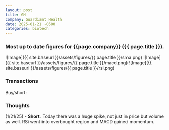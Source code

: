 ```yaml
---
layout: post
title: GH
company: Guardiant Health
date: 2025-01-21 -0500
categories: biotech
---
```


### Most up to date figures for {{page.company}} ({{ page.title }}).

![Image]({{ site.baseurl }}/assets/figures/{{ page.title }}/sma.png)
![Image]({{ site.baseurl }}/assets/figures/{{ page.title }}/macd.png)
![Image]({{ site.baseurl }}/assets/figures/{{ page.title }}/rsi.png)

### Transactions

Buy/short:

### Thoughts
(1/21/25) - **Short**. Today there was a huge spike, not just in price but volume as well. RSi went into overbought region and MACD gained momentum. 
